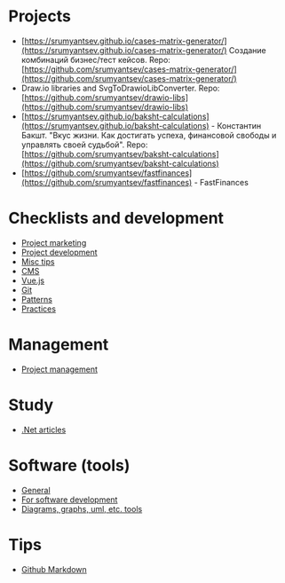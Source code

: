 # Projects
- [https://srumyantsev.github.io/cases-matrix-generator/](https://srumyantsev.github.io/cases-matrix-generator/) Создание комбинаций бизнес/тест кейсов. Repo: [https://github.com/srumyantsev/cases-matrix-generator/](https://github.com/srumyantsev/cases-matrix-generator/)
- Draw.io libraries and SvgToDrawioLibConverter. Repo: [https://github.com/srumyantsev/drawio-libs](https://github.com/srumyantsev/drawio-libs)
- [https://srumyantsev.github.io/baksht-calculations](https://srumyantsev.github.io/baksht-calculations) - Константин Бакшт. "Вкус жизни. Как достигать успеха, финансовой свободы и управлять своей судьбой". Repo: [https://github.com/srumyantsev/baksht-calculations](https://github.com/srumyantsev/baksht-calculations)
- [https://github.com/srumyantsev/fastfinances](https://github.com/srumyantsev/fastfinances) - FastFinances

# Checklists and development
- [Project marketing](project-marketing)
- [Project development](project-development)
- [Misc tips](misc-tips)
- [CMS](cms)
- [Vue.js](vuejs-articles)
- [Git](git-articles)
- [Patterns](patterns)
- [Practices](practices)

# Management
- [Project management](project-management)

# Study
- [.Net articles](net-articles)

# Software (tools)
- [General](tools-general)
- [For software development](tools-development)
- [Diagrams, graphs, uml, etc. tools](diagrams_and_modelling_tools)

# Tips
- [Github Markdown](https://guides.github.com/features/mastering-markdown/)
